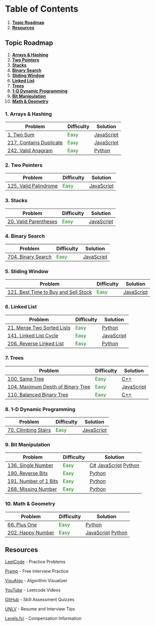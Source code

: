 # Table of Contents

1. [**Topic Roadmap**](#topic-roadmap)
2. [**Resources**](#resources)

<a id="topic-roadmap"></a>
## Topic Roadmap

1. [**Arrays & Hashing**](#arrays-hashing)
2. [**Two Pointers**](#two-pointers)
3. [**Stacks**](#stacks)
4. [**Binary Search**](#binary-search)
5. [**Sliding Window**](#sliding-window)
6. [**Linked List**](#linked-list)
7. [**Trees**](#trees)
8. [**1-D Dynamic Programming**](#1-d-dp)
9. [**Bit Manipulation**](#bit-manipulation)
10. [**Math & Geometry**](#math-geometry)

<a id="arrays-hashing"></a>
### 1. Arrays & Hashing

|Problem|Difficulty|Solution|
|-|-|-
|[1. Two Sum](https://leetcode.com/problems/two-sum/)|<span style="color:green">Easy</span>|[JavaScript](./2023/Leetcode/2sum.js)
|[217. Contains Duplicate](https://leetcode.com/problems/contains-duplicate/)|<span style="color:green">Easy</span>|[JavaScript](./2023/Leetcode/problem217.js)
|[242. Valid Anagram](https://leetcode.com/problems/valid-anagram/)|<span style="color:green">Easy</span>|[Python](./2023/Leetcode/problem242.py)

<a id="two-pointers"></a>
### 2. Two Pointers

|Problem|Difficulty|Solution|
|-|-|-
|[125. Valid Palindrome](https://leetcode.com/problems/valid-palindrome/)|<span style="color:green">Easy</span>|[JavaScript](./2023/Leetcode/problem125.js)

<a id="stacks"></a>
### 3. Stacks

|Problem|Difficulty|Solution|
|-|-|-
|[20. Valid Parentheses](https://leetcode.com/problems/valid-parentheses/)|<span style="color:green">Easy</span>|[JavaScript](./2023/Leetcode/problem20.js)

<a id="binary-search"></a>
### 4. Binary Search

|Problem|Difficulty|Solution|
|-|-|-
|[704. Binary Search](https://leetcode.com/problems/valid-parentheses/)|<span style="color:green">Easy</span>|[JavaScript](./2023/Leetcode/problem704.js)

<a id="sliding-window"></a>
### 5. Sliding Window

|Problem|Difficulty|Solution|
|-|-|-
|[121. Best Time to Buy and Sell Stock](https://leetcode.com/problems/best-time-to-buy-and-sell-stock/)|<span style="color:green">Easy</span>|[JavaScript](./2023/Leetcode/problem121.js)

<a id="linked-list"></a>
### 6. Linked List

|Problem|Difficulty|Solution|
|-|-|-
|[21. Merge Two Sorted Lists](https://leetcode.com/problems/merge-two-sorted-lists/)|<span style="color:green">Easy</span>|[Python](./2023/Leetcode/problem21.py)
|[141. Linked List Cycle](https://leetcode.com/problems/linked-list-cycle/)|<span style="color:green">Easy</span>|[JavaScript](./2023/Leetcode/problem141.js)
|[206. Reverse Linked List](https://leetcode.com/problems/reverse-linked-list/)|<span style="color:green">Easy</span>|[Python](./2023/Leetcode/problem206.js)

<a id="trees"></a>
### 7. Trees

|Problem|Difficulty|Solution|
|-|-|-
|[100. Same Tree](https://leetcode.com/problems/same-tree/)|<span style="color:green">Easy</span>|[C++](./2022/Leetcode/problem100.cpp)
|[104. Maximum Depth of Binary Tree](https://leetcode.com/problems/maximum-depth-of-binary-tree/)|<span style="color:green">Easy</span>|[JavaScript](./2022/Leetcode/problem104.js)
|[110. Balanced Binary Tree](https://leetcode.com/problems/balanced-binary-tree/)|<span style="color:green">Easy</span>|[C++](./2022/Leetcode/problem110.cpp)

<a id="1-d-dp"></a>
### 8. 1-D Dynamic Programming

|Problem|Difficulty|Solution|
|-|-|-
|[70. Climbing Stairs](https://leetcode.com/problems/climbing-stairs/)|<span style="color:green">Easy</span>|[JavaScript](./2023/Leetcode/problem70.js)

<a id="bit-manipulation"></a>
### 9. Bit Manipulation

|Problem|Difficulty|Solution|
|-|-|-
|[136. Single Number](https://leetcode.com/problems/single-number/)|<span style="color:green">Easy</span>|[C#](./2023/Leetcode/problem136.cs) [JavaScript](./2023/Leetcode/problem136.js) [Python](./2023/Leetcode/problem136.py)
|[190. Reverse Bits](https://leetcode.com/problems/reverse-bits/)|<span style="color:green">Easy</span>|[Python](./2023/Leetcode/problem190.py)
|[191. Number of 1 Bits](https://leetcode.com/problems/number-of-1-bits/)|<span style="color:green">Easy</span>|[Python](./2023/Leetcode/problem191.py)
|[268. Missing Number](https://leetcode.com/problems/missing-number/)|<span style="color:green">Easy</span>|[Python](./2023/Leetcode/problem268.py)

<a id="math-geometry"></a>
### 10. Math & Geometry

|Problem|Difficulty|Solution|
|-|-|-
|[66. Plus One](https://leetcode.com/problems/plus-one/)|<span style="color:green">Easy</span>|[Python](./2023/Leetcode/problem66.py)
|[202. Happy Number](https://leetcode.com/problems/happy-number/)|<span style="color:green">Easy</span>|[JavaScript](./2023/Leetcode/problem202.js) [Python](./2023/Leetcode/problem202.py)

<a id="resources"></a>
## Resources

[LeetCode](https://leetcode.com) - Practice Problems

[Pramp](https://www.pramp.com/) - Free Interview Practice

[VisuAlgo](https://visualgo.net/en) - Algorithm Visualizer

[YouTube](https://www.youtube.com/@NeetCode) - Leetcode Videos

[GitHub](https://github.com/Ebazhanov/linkedin-skill-assessments-quizzes/tree/main) - Skill Assessment Quizzes

[UNLV](https://www.unlv.edu/engineering/jobs/resources) - Resume and Interview Tips

[Levels.fyi](https://www.levels.fyi) - Compensation Information 
